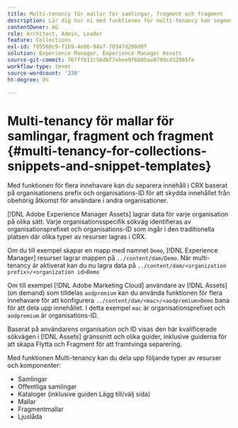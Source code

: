 ```yaml
---
title: Multi-tenancy för mallar för samlingar, fragment och fragment
description: Lär dig hur ni med funktionen för multi-tenancy kan segmentera innehåll i CRX-databasen baserat på kundorganisationen för att förhindra obehörig åtkomst.
contentOwner: AG
role: Architect, Admin, Leader
feature: Collections
exl-id: f95560c9-f1b9-4e86-94a7-70347d268d8f
solution: Experience Manager, Experience Manager Assets
source-git-commit: 76fffb11c56dbf7ebee9f6805ae0799cd32985fe
workflow-type: tm+mt
source-wordcount: '220'
ht-degree: 0%

---
```


# Multi-tenancy för mallar för samlingar, fragment och fragment {#multi-tenancy-for-collections-snippets-and-snippet-templates}

Med funktionen för flera innehavare kan du separera innehåll i CRX baserat på organisationens prefix och organisations-ID för att skydda innehållet från obehörig åtkomst för användare i andra organisationer.

[!DNL Adobe Experience Manager Assets] lagrar data för varje organisation på olika sätt. Varje organisationsspecifik sökväg identifieras av organisationsprefixet och organisations-ID som ingår i den traditionella platsen där olika typer av resurser lagras i CRX.

Om du till exempel skapar en mapp med namnet `Demo`, [!DNL Experience Manager] resurser lagrar mappen på `../content/dam/Demo`. När multi-tenancy är aktiverat kan du nu lagra data på `../content/dam/<organization prefix>/<organization id>Demo`

Om till exempel [!DNL Adobe Marketing Cloud] användare av [!DNL Assets] (on demand) som tilldelas `aodpremium` kan du använda funktionen för flera innehavare för att konfigurera `../content/dam/<mac>/<aodpremium>Demo` bana för att dela upp innehållet. I detta exempel `mac` är organisationsprefixet och `aodpremium` är organisations-ID.

Baserat på användarens organisation och ID visas den här kvalificerade sökvägen i [!DNL Assets] gränssnitt och olika guider, inklusive guiderna för att skapa Flytta och Fragment för att framtvinga separering.

Med funktionen Multi-tenancy kan du dela upp följande typer av resurser och komponenter:

* Samlingar
* Offentliga samlingar
* Kataloger (inklusive guiden Lägg till/välj sida)
* Mallar
* Fragmentmallar
* Ljuslåda
